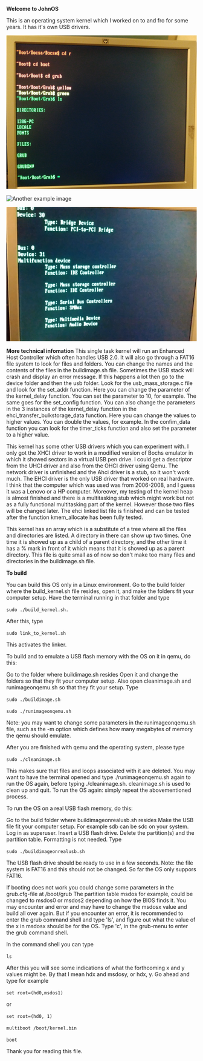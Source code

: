 **Welcome to JohnOS**

This is an operating system kernel which I worked on to and fro for some years. It has it's own
USB drivers.

![An example image](JohnOS_Images/20180510_001312_edited.jpg)

![Another example image](JohnOS_Images/20180225_002517_edited.jpg)

![The third example image](JohnOS_Images/Screenshot_at_2017-12-11_17_50_15_edited.png)


**More technical infomation**
This single task kernel will run an Enhanced Host Controller which often handles USB 2.0.
It will also go through a FAT16 file system to look for files and folders. You can change the
names and the contents of the files in the buildimage.sh file. Sometimes the USB stack
will crash and display an error message. If this happens a lot then go to the device folder
and then the usb folder. Look for the usb\_mass\_storage.c file and look for the set_addr
function. Here you can change the parameter of the kernel_delay function. You can set
the parameter to 10, for example. The same goes for the set_config function. You can also
change the parameters in the 3 instances of the kernel_delay function in the 
ehci\_transfer\_bulkstorage_data function. Here you can change the values to higher values.
You can double the values, for example. In the confim_data function you can look for the 
timer_ticks function and also set the parameter to a higher value.

This kernel has some other USB drivers which you can experiment with. I only got the XHCI
driver to work in a modified version of Bochs emulator in which it showed sectors in a
virtual USB pen drive. I could get a descriptor from the UHCI driver and also from the
OHCI driver using Qemu. The network driver is unfinished and the Ahci driver is a stub, so
it won't work much. The EHCI driver is the only USB driver that worked on real hardware.
I think that the computer which was used was from 2006-2008, and I guess it was a 
Lenovo or a HP computer.
Moreover, my testing of the kernel heap is almost finished and there is a multitasking
stub which might work but not as a fully functional multitasking part of the kernel.
However those two files will be changed later.
The ehci linked list file is finished and can be tested after the function kmem_allocate
has been fully tested. 

This kernel has an array which is a substitute of a tree where all the files and
directories are listed. A directory in there can show up two times. One time it is
showed up as a child of a parent directory, and the other time it has a % mark in
front of it which means that it is showed up as a parent directory. This file is
quite small as of now so don't make too many files and directories in the 
buildimage.sh file. 
 
**To build**

You can build this OS only in a Linux environment.
Go to the build folder where the build_kernel.sh file resides, open it, and
make the folders fit your computer setup.
Have the terminal running in that folder and type 

`sudo ./build_kernel.sh.`

After this, type 

`sudo link_to_kernel.sh` 

This activates the linker.


To build and to emulate a USB flash memory with the OS on it in qemu, 
do this:

Go to the folder where buildimage.sh resides
Open it and change the folders so that they fit your computer setup.
Also open cleanimage.sh and runimageonqemu.sh so that they fit your setup.
Type 

`sudo ./buildimage.sh`

`sudo ./runimageonqemu.sh`

Note: you may want to change some parameters in the runimageonqemu.sh file,
such as the -m option which defines how many megabytes of memory
the qemu should emulate.

After you are finished with qemu and the operating system, please type

`sudo ./cleanimage.sh` 

This makes sure that files and loops associated with it are deleted.
You may want to have the terminal opened and type ./runimageonqemu.sh again to 
run the OS again, before typing ./cleanimage.sh. 
cleanimage.sh is used to clean up and quit.
To run the OS again: simply repeat the abovementioned process.


To run the OS on a real USB flash memory, do this:

Go to the build folder where buildimageonrealusb.sh resides
Make the USB file fit your computer setup. For example sdb can be
sdc on your system.
Log in as superuser.
Insert a USB flash drive.
Delete the partition(s) and the partition table. Formatting is not needed.
Type 

`sudo ./buildimageonrealusb.sh` 

The USB flash drive should be ready to use in a few seconds.
Note: the file system is FAT16 and this should not be changed. So far the OS only suppors FAT16.

If booting does not work you could change some parameters in the grub.cfg-file at /boot/grub
The partition table msdos for example, could be changed to msdos0 or msdos2 depending
on how the BIOS finds it. You may encounter and error and may have to change the msdosx value and
build all over again. But if you encounter an error, it is recommended to enter the grub command shell
and type 'ls', and figure out what the value of the x in msdosx should be for the OS.
Type 'c', in the grub-menu to enter the grub command shell.

In the command shell you can type

`ls`

After this you will see some indications of what the forthcoming x and y values might be.
By that I mean hdx and msdosy, or hdx, y.
Go ahead and type for example

`set root=(hd0,msdos1)` 

or 

`set root=(hd0, 1)`

`multiboot /boot/kernel.bin`

`boot`

Thank you for reading this file.
